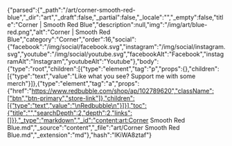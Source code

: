 {"parsed":{"_path":"/art/corner-smooth-red-blue","_dir":"art","_draft":false,"_partial":false,"_locale":"","_empty":false,"title":"Corner | Smooth Red Blue","description":null,"img":"/img/art/blue-red.png","alt":"Corner | Smooth Red Blue","category":"Corner","order":16,"social":{"facebook":"/img/social/facebook.svg","instagram":"/img/social/instagram.svg","youtube":"/img/social/youtube.svg","facebookAlt":"Facebook","instagramAlt":"Instagram","youtubeAlt":"Youtube"},"body":{"type":"root","children":[{"type":"element","tag":"p","props":{},"children":[{"type":"text","value":"Like what you see? Support me with some merch"}]},{"type":"element","tag":"a","props":{"href":"https://www.redbubble.com/shop/ap/102789620","className":["btn","btn-primary","store-link"]},"children":[{"type":"text","value":"\nRedbubble\n"}]}],"toc":{"title":"","searchDepth":2,"depth":2,"links":[]}},"_type":"markdown","_id":"content:art:Corner Smooth Red Blue.md","_source":"content","_file":"art/Corner Smooth Red Blue.md","_extension":"md"},"hash":"lKiWA8ztaf"}